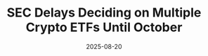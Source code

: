 ﻿---
title: SEC Delays Deciding on Multiple Crypto ETFs Until October
date: '2025-08-20'
category: Markets
summary: ''
slug: sec delays deciding on multiple crypto etfs until october
source_urls:
- https://unchainedcrypto.com/sec-delays-deciding-on-multiple-crypto-etfs-until-october/
seo:
  title: SEC Delays Deciding on Multiple Crypto ETFs Until October | Hash n Hedge
  description: ''
  keywords:
  - news
  - markets
  - brief
---



